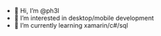 - 👋 Hi, I’m @ph3l
- 👀 I’m interested in desktop/mobile development
- 🌱 I’m currently learning xamarin/c#/sql

<!---
ph3l/ph3l is a ✨ special ✨ repository because its `README.md` (this file) appears on your GitHub profile.
You can click the Preview link to take a look at your changes.
--->
